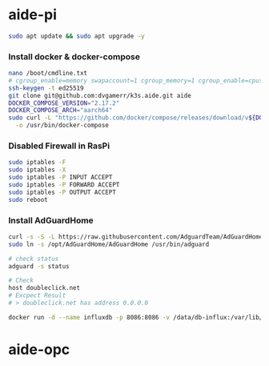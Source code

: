 # aide-pi

```bash
sudo apt update && sudo apt upgrade -y
```

### Install docker & docker-compose
```bash
nano /boot/cmdline.txt
# cgroup_enable=memory swapaccount=1 cgroup_memory=1 cgroup_enable=cpuset
ssh-keygen -t ed25519
git clone git@github.com:dvgamerr/k3s.aide.git aide
DOCKER_COMPOSE_VERSION="2.17.2"
DOCKER_COMPOSE_ARCH="aarch64"
sudo curl -L "https://github.com/docker/compose/releases/download/v${DOCKER_COMPOSE_VERSION}/docker-compose-linux-${DOCKER_COMPOSE_ARCH}" \
  -o /usr/bin/docker-compose
```
### Disabled Firewall in RasPi
```bash
sudo iptables -F
sudo iptables -X
sudo iptables -P INPUT ACCEPT
sudo iptables -P FORWARD ACCEPT
sudo iptables -P OUTPUT ACCEPT
sudo reboot
```

### Install AdGuardHome
```bash
curl -s -S -L https://raw.githubusercontent.com/AdguardTeam/AdGuardHome/master/scripts/install.sh | sh -s -- -v
sudo ln -s /opt/AdGuardHome/AdGuardHome /usr/bin/adguard

# check status
adguard -s status

# Check
host doubleclick.net
# Excpect Result
# > doubleclick.net has address 0.0.0.0
```

```bash
docker run -d --name influxdb -p 8086:8086 -v /data/db-influx:/var/lib/influxdb2 influxdb:alpine
```
# aide-opc

